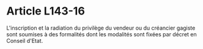 # Article L143-16

L'inscription et la radiation du privilège du vendeur ou du créancier gagiste sont soumises à des formalités dont les modalités sont fixées par décret en Conseil d'Etat.
